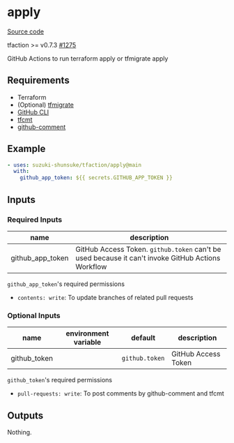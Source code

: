 # apply

[Source code](https://github.com/suzuki-shunsuke/tfaction/tree/main/apply)

tfaction >= v0.7.3 [#1275](https://github.com/suzuki-shunsuke/tfaction/pull/1275)

GitHub Actions to run terraform apply or tfmigrate apply

## Requirements

- Terraform
- (Optional) [tfmigrate](https://github.com/minamijoyo/tfmigrate)
- [GitHub CLI](https://github.com/cli/cli)
- [tfcmt](https://github.com/suzuki-shunsuke/tfcmt)
- [github-comment](https://github.com/suzuki-shunsuke/github-comment)

## Example

```yaml
- uses: suzuki-shunsuke/tfaction/apply@main
  with:
    github_app_token: ${{ secrets.GITHUB_APP_TOKEN }}
```

## Inputs

### Required Inputs

name | description
--- | ---
github_app_token | GitHub Access Token. `github.token` can't be used because it can't invoke GitHub Actions Workflow

`github_app_token`'s required permissions

* `contents: write`: To update branches of related pull requests

### Optional Inputs

name | environment variable | default | description
--- | --- | --- | ---
github_token | | `github.token` | GitHub Access Token

`github_token`'s required permissions

* `pull-requests: write`: To post comments by github-comment and tfcmt

## Outputs

Nothing.
